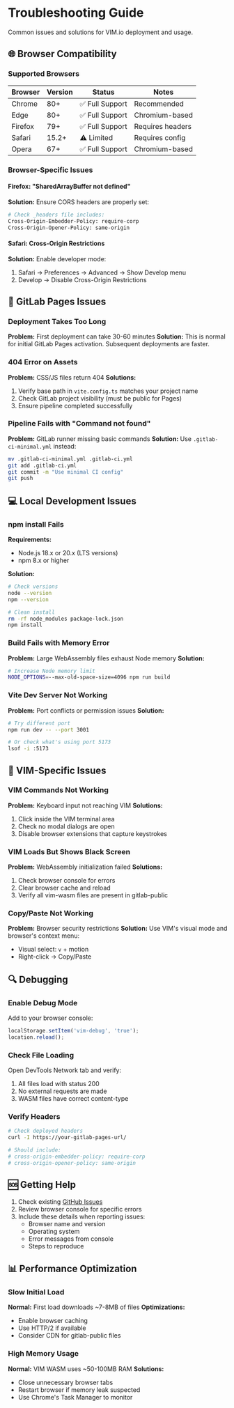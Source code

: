 # Troubleshooting Guide

Common issues and solutions for VIM.io deployment and usage.

## 🌐 Browser Compatibility

### Supported Browsers
| Browser | Version | Status | Notes |
|---------|---------|--------|-------|
| Chrome | 80+ | ✅ Full Support | Recommended |
| Edge | 80+ | ✅ Full Support | Chromium-based |
| Firefox | 79+ | ✅ Full Support | Requires headers |
| Safari | 15.2+ | ⚠️ Limited | Requires config |
| Opera | 67+ | ✅ Full Support | Chromium-based |

### Browser-Specific Issues

#### Firefox: "SharedArrayBuffer not defined"
**Solution:** Ensure CORS headers are properly set:
```bash
# Check _headers file includes:
Cross-Origin-Embedder-Policy: require-corp
Cross-Origin-Opener-Policy: same-origin
```

#### Safari: Cross-Origin Restrictions
**Solution:** Enable developer mode:
1. Safari → Preferences → Advanced → Show Develop menu
2. Develop → Disable Cross-Origin Restrictions

## 🚀 GitLab Pages Issues

### Deployment Takes Too Long
**Problem:** First deployment can take 30-60 minutes
**Solution:** This is normal for initial GitLab Pages activation. Subsequent deployments are faster.

### 404 Error on Assets
**Problem:** CSS/JS files return 404
**Solutions:**
1. Verify base path in `vite.config.ts` matches your project name
2. Check GitLab project visibility (must be public for Pages)
3. Ensure pipeline completed successfully

### Pipeline Fails with "Command not found"
**Problem:** GitLab runner missing basic commands
**Solution:** Use `.gitlab-ci-minimal.yml` instead:
```bash
mv .gitlab-ci-minimal.yml .gitlab-ci.yml
git add .gitlab-ci.yml
git commit -m "Use minimal CI config"
git push
```

## 💻 Local Development Issues

### npm install Fails
**Requirements:**
- Node.js 18.x or 20.x (LTS versions)
- npm 8.x or higher

**Solution:**
```bash
# Check versions
node --version
npm --version

# Clean install
rm -rf node_modules package-lock.json
npm install
```

### Build Fails with Memory Error
**Problem:** Large WebAssembly files exhaust Node memory
**Solution:**
```bash
# Increase Node memory limit
NODE_OPTIONS=--max-old-space-size=4096 npm run build
```

### Vite Dev Server Not Working
**Problem:** Port conflicts or permission issues
**Solution:**
```bash
# Try different port
npm run dev -- --port 3001

# Or check what's using port 5173
lsof -i :5173
```

## 🔧 VIM-Specific Issues

### VIM Commands Not Working
**Problem:** Keyboard input not reaching VIM
**Solutions:**
1. Click inside the VIM terminal area
2. Check no modal dialogs are open
3. Disable browser extensions that capture keystrokes

### VIM Loads But Shows Black Screen
**Problem:** WebAssembly initialization failed
**Solutions:**
1. Check browser console for errors
2. Clear browser cache and reload
3. Verify all vim-wasm files are present in gitlab-public

### Copy/Paste Not Working
**Problem:** Browser security restrictions
**Solution:** Use VIM's visual mode and browser's context menu:
- Visual select: `v` + motion
- Right-click → Copy/Paste

## 🔍 Debugging

### Enable Debug Mode
Add to your browser console:
```javascript
localStorage.setItem('vim-debug', 'true');
location.reload();
```

### Check File Loading
Open DevTools Network tab and verify:
1. All files load with status 200
2. No external requests are made
3. WASM files have correct content-type

### Verify Headers
```bash
# Check deployed headers
curl -I https://your-gitlab-pages-url/

# Should include:
# cross-origin-embedder-policy: require-corp
# cross-origin-opener-policy: same-origin
```

## 🆘 Getting Help

1. Check existing [GitHub Issues](https://github.com/Real-Fruit-Snacks/VIM.io/issues)
2. Review browser console for specific errors
3. Include these details when reporting issues:
   - Browser name and version
   - Operating system
   - Error messages from console
   - Steps to reproduce

## 📊 Performance Optimization

### Slow Initial Load
**Normal:** First load downloads ~7-8MB of files
**Optimizations:**
- Enable browser caching
- Use HTTP/2 if available
- Consider CDN for gitlab-public files

### High Memory Usage
**Normal:** VIM WASM uses ~50-100MB RAM
**Solutions:**
- Close unnecessary browser tabs
- Restart browser if memory leak suspected
- Use Chrome's Task Manager to monitor